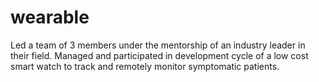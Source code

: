 # wearable
Led a team of 3 members under the mentorship of an industry leader in their field. Managed and participated in development cycle of a low cost smart watch to track and remotely monitor symptomatic patients.
